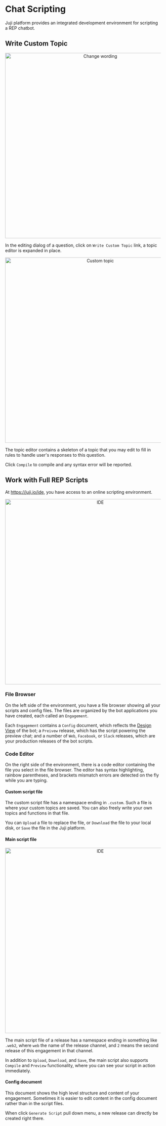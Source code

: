 # Chat Scripting

Juji platform provides an integrated development environment for scripting a REP
chatbot.

## Write Custom Topic

<p align="center"><img src="../img/change-wording.png" alt="Change wording" width="600"/></p>

In the editing dialog of a question, click on `Write Custom Topic`
link, a topic editor is expanded in place.

<p align="center"><img src="../img/custom-topic.png" alt="Custom topic" width="600"/></p>

The topic editor contains a skeleton of a topic that you may edit to fill in
rules to handle user's responses to this question.

Click `Compile` to compile and any syntax error will be reported.

## Work with Full REP Scripts

At https://juji.io/ide, you have access to an online scripting environment.

<p align="center"><img src="../img/ide-custom.png" alt="IDE" width="600"/></p>

### File Browser

On the left side of the environment, you have a file browser showing all your scripts
and config files. The files are organized by the bot applications you have
created, each called an `Engagement`.

Each `Engagement` contains a `Config` document, which reflects the [Design
View](design.md) of the bot; a `Preivew` release, which has the script powering
the preview chat; and a number of `Web`, `Facebook`, or `Slack` releases, which
are your production releases of the bot scripts.

### Code Editor

On the right side of the environment, there is a code editor containing the file
you select in the file browser. The editor has syntax highlighting, rainbow
parentheses, and brackets mismatch errors are detected on the fly while you are typing.

#### Custom script file

The custom script file has a namespace ending in `.custom`. Such a file is where
your custom topics are saved. You can also freely write your own topics and
functions in that file.

You can `Upload` a file to replace the file, or `Download` the file to your
local disk, or `Save` the file in the Juji platform.

#### Main script file

<p align="center"><img src="../img/ide-custom.png" alt="IDE" width="600"/></p>

The main script file of a release has a namespace ending in something like
`.web2`, where `web` the name of the release channel, and `2` means the second
release of this engagement in that channel.

In addition to `Upload`, `Download`, and `Save`, the main script also supports
`Compile` and `Preview` functionality, where you can see your script in action
immediately.

#### Config document

This document shows the high level structure and content of your engagement.
Sometimes it is easier to edit content in the config document rather than in the
script files.

When click `Generate Script` pull down menu, a new release can directly be
created right there.
